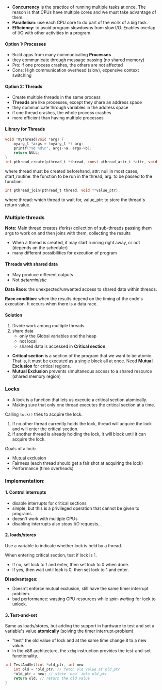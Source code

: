 - **Concurrency** is the practice of running multiple tasks at once. The reason is that CPUs have multiple cores and we must take advantage of them.
- **Parallelism**: use each CPU core to do part of the work of a big task.
- **Efficiency**: to avoid program slowdowns from slow I/O. Enables overlap of I/O with other activities in a program.
#### Option 1: Processes
- Build apps from many communicating **Processes**
- they communicate through message passing (no shared memory)
- Pro: if one process crashes, the others are not affected
- Cons: High communication overhead (slow), expensive context switching

#### Option 2: Threads
- Create multiple threads in the same process 
- **Threads** are like processes, except they share an address space
- they communicate through variables in the address space
- if one thread crashes, the whole process crashes
- more efficient than having multiple processes

#### Library for Threads
```c
void *mythread(void *arg) {
	myarg_t *args = (myarg_t *) arg;
	printf("%d %d\n", args->a, args->b);
	return NULL;
}
int pthread_create(pthread_t *thread, const pthread_attr_t *attr, void *(*start_routine)(void*), void *arg);
```
where thread must be created beforehand, attr: null in most cases, start_routine: the function to be run in the thread, arg: to be passed to the function.
```c
int pthread_join(pthread_t thread, void **value_ptr);
```
where thread: which thread to wait for, value_ptr: to store the thread's return value.

### Multiple threads 
**Note:** Main thread creates (forks) collection of sub-threads passing them args to work on and then joins with them, collecting the results
- When a thread is created, it may start running right away, or not (depends on the scheduler)
- many different possibilities for execution of program

#### Threads with shared data 
- May produce different outputs
- Not *deterministic*

**Data Race**: the unexpected/unwanted access to shared data within threads.

**Race condition**: when the results depend on the timing of the code's execution. It occurs when there is a data race.

#### Solution
1. Divide work among multiple threads
2. share data
   - only the Global variables and the heap
   - not local 
   - shared data is accessed in **Critical section**

- **Critical section** is a section of the program that we want to be atomic. That is, it must be executed as a single block all at once. Need **Mutual Exclusion** for critical regions. 
- **Mutual Exclusion** prevents simultaneous access to a shared resource (shared memory region)

### Locks 
- A lock is a function that lets us execute a critical section atomically. 
- Making sure that only one thread executes the critical section at a time.

Calling `lock()` 
 tries to acquire the lock.
1. If no other thread currently holds the lock, thread will acquire the lock and will enter the critical section.
2. If another thread is already holding the lock, it will block until it can acquire the lock.

Goals of a lock:
- Mutual exclusion
- Fairness (each thread should get a fair shot at acquiring the lock)
- Performance (time overheads)

### Implementation: 
#### 1. Control interrupts
- disable interrupts for critical sections 
- simple, but this is a privileged operation that cannot be given to programs 
- doesn't work with multiple CPUs
- disabling interrupts also stops I/O requests...

#### 2. loads/stores
Use a variable to indicate whether lock is held by a thread.

When entering critical section, test if lock is 1.
- If no, set lock to 1 and enter, then set lock to 0 when done.
- If yes, then wait until lock is 0, then set lock to 1 and enter.

**Disadvantages:**
- Doesn't enforce mutual exclusion, still have the same timer interrupt problem.
- bad performance: wasting CPU resources while *spin-waiting* for lock to unlock.

#### 3. Test-and-set
Same as loads/stores, but adding the support in hardware to test and set a variable's value **atomically** (solving the timer interrupt-problem)
- "test" the old value of lock and at the same time change it to a new value.
- In the x86 architecture, the `xchg` instruction provides the test-and-set functionality.
```c
int TestAndSet(int *old_ptr, int new  
	int old = *old_ptr; // fetch old value at old_ptr
	*old_ptr = new; // store 'new' into old_ptr 
	return old; // return the old value 
}
```

